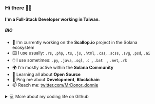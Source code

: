 ### Hi there 👋🏻

#### I'm a Full-Stack Developer working in Taiwan.

##### BIO

- 💼 I'm currently working on the **Scallop.io** project in the Solana ecosystem
- ⌨️ I use usually: `.rs`, `.php`, `.ts`, `.js`, `.html`, `.css`, `.scss`, `.svg`, `.psd`, `.ai`
- 🖱️ I use sometimes: `.py`, `.java`, `.sql`, `.c `, `.bat  `, `.net`, `.rb`
- 🌍 I'm mostly active within the **Solana Community**
- 🌱 Learning all about **Open Source**
- 💬 Ping me about **Development**, **Blockchain**
- 📫 Reach me: [twitter.com/MrDonor_donnie](https://twitter.com/MrDonor_donnie)

<details>
  
  <summary>💻 More about my coding life on Github</summary>
  
  <br />
  
  ![Github stats](https://github-readme-stats.vercel.app/api?username=mr-donor&show_icons=true&count_private=true&theme=dark&hide_border=true&bg_color=00000000&icon_color=ffffff&text_color=ffffff#gh-dark-mode-only)
  ![Github stats](https://github-readme-stats.vercel.app/api?username=mr-donor&show_icons=true&count_private=true&theme=swift&hide_border=true&bg_color=00000000&icon_color=000000&text_color=000000#gh-light-mode-only)
  ![Top Langs](https://github-readme-stats.vercel.app/api/top-langs/?username=mr-donor&layout=compact&hide_border=true&langs_count=6&theme=dark&bg_color=00000000&text_color=ffffff#gh-dark-mode-only)
  ![Top Langs](https://github-readme-stats.vercel.app/api/top-langs/?username=mr-donor&layout=compact&hide_border=true&langs_count=6&theme=swift&bg_color=00000000&text_color=000000#gh-dark-light-only)
  
</details>
